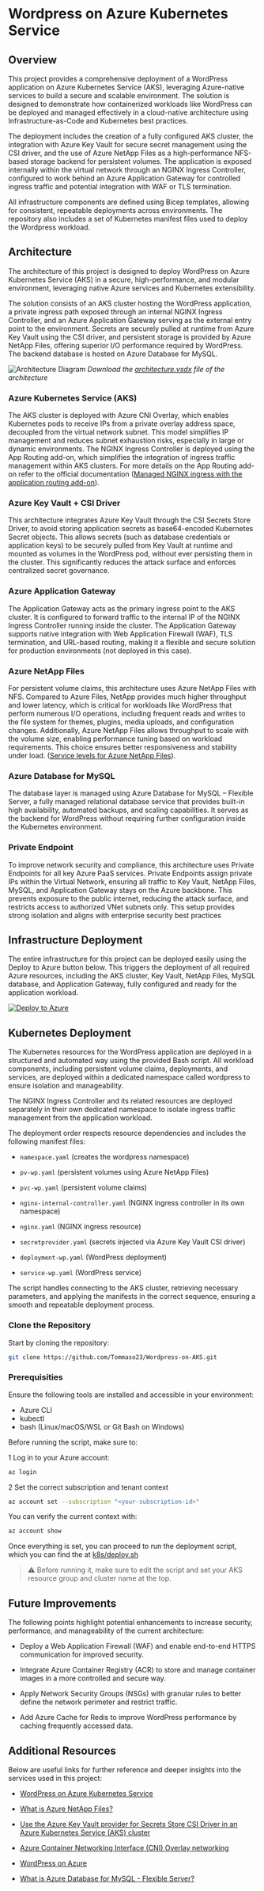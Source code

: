 # Wordpress on Azure Kubernetes Service

## Overview
This project provides a comprehensive deployment of a WordPress application on Azure Kubernetes Service (AKS), leveraging Azure-native services to build a secure and scalable environment. The solution is designed to demonstrate how containerized workloads like WordPress can be deployed and managed effectively in a cloud-native architecture using Infrastructure-as-Code and Kubernetes best practices.

The deployment includes the creation of a fully configured AKS cluster, the integration with Azure Key Vault for secure secret management using the CSI driver, and the use of Azure NetApp Files as a high-performance NFS-based storage backend for persistent volumes. The application is exposed internally within the virtual network through an NGINX Ingress Controller, configured to work behind an Azure Application Gateway for controlled ingress traffic and potential integration with WAF or TLS termination.

All infrastructure components are defined using Bicep templates, allowing for consistent, repeatable deployments across environments. The repository also includes a set of Kubernetes manifest files used to deploy the Wordpress workload.


## Architecture
The architecture of this project is designed to deploy WordPress on Azure Kubernetes Service (AKS) in a secure, high-performance, and modular environment, leveraging native Azure services and Kubernetes extensibility.

The solution consists of an AKS cluster hosting the WordPress application, a private ingress path exposed through an internal NGINX Ingress Controller, and an Azure Application Gateway serving as the external entry point to the environment. Secrets are securely pulled at runtime from Azure Key Vault using the CSI driver, and persistent storage is provided by Azure NetApp Files, offering superior I/O performance required by WordPress. The backend database is hosted on Azure Database for MySQL.

![Architecture Diagram](./architecture.svg)
*Download the [architecture.vsdx](./architecture.vsdx) file of the architecture*

### Azure Kubernetes Service (AKS)
The AKS cluster is deployed with Azure CNI Overlay, which enables Kubernetes pods to receive IPs from a private overlay address space, decoupled from the virtual network subnet. This model simplifies IP management and reduces subnet exhaustion risks, especially in large or dynamic environments.
The NGINX Ingress Controller is deployed using the App Routing add-on, which simplifies the integration of ingress traffic management within AKS clusters.
For more details on the App Routing add-on refer to the official documentation ([Managed NGINX ingress with the application routing add-on](https://learn.microsoft.com/en-us/azure/aks/app-routing)).

### Azure Key Vault + CSI Driver
This architecture integrates Azure Key Vault through the CSI Secrets Store Driver, to avoid storing application secrets as base64-encoded Kubernetes Secret objects. This allows secrets (such as database credentials or application keys) to be securely pulled from Key Vault at runtime and mounted as volumes in the WordPress pod, without ever persisting them in the cluster. This significantly reduces the attack surface and enforces centralized secret governance.

### Azure Application Gateway
The Application Gateway acts as the primary ingress point to the AKS cluster. It is configured to forward traffic to the internal IP of the NGINX Ingress Controller running inside the cluster. The Application Gateway supports native integration with Web Application Firewall (WAF), TLS termination, and URL-based routing, making it a flexible and secure solution for production environments (not deployed in this case).

### Azure NetApp Files
For persistent volume claims, this architecture uses Azure NetApp Files with NFS. Compared to Azure Files, NetApp provides much higher throughput and lower latency, which is critical for workloads like WordPress that perform numerous I/O operations, including frequent reads and writes to the file system for themes, plugins, media uploads, and configuration changes. Additionally, Azure NetApp Files allows throughput to scale with the volume size, enabling performance tuning based on workload requirements. This choice ensures better responsiveness and stability under load. ([Service levels for Azure NetApp Files](https://learn.microsoft.com/en-us/azure/azure-netapp-files/azure-netapp-files-service-levels)).

### Azure Database for MySQL
The database layer is managed using Azure Database for MySQL – Flexible Server, a fully managed relational database service that provides built-in high availability, automated backups, and scaling capabilities. It serves as the backend for WordPress without requiring further configuration inside the Kubernetes environment.

### Private Endpoint
To improve network security and compliance, this architecture uses Private Endpoints for all key Azure PaaS services. Private Endpoints assign private IPs within the Virtual Network, ensuring all traffic to Key Vault, NetApp Files, MySQL, and Application Gateway stays on the Azure backbone. This prevents exposure to the public internet, reducing the attack surface, and restricts access to authorized VNet subnets only. This setup provides strong isolation and aligns with enterprise security best practices

## Infrastructure Deployment
The entire infrastructure for this project can be deployed easily using the Deploy to Azure button below. This triggers the deployment of all required Azure resources, including the AKS cluster, Key Vault, NetApp Files, MySQL database, and Application Gateway, fully configured and ready for the application workload.

[![Deploy to Azure](https://aka.ms/deploytoazurebutton)](https://portal.azure.com/#create/Microsoft.Template/uri/https%3A%2F%2Fraw.githubusercontent.com%2FTommaso23%2FWordpress-on-AKS%2Frefs%2Fheads%2Fmain%2Fazuredeploy.json)

## Kubernetes Deployment
The Kubernetes resources for the WordPress application are deployed in a structured and automated way using the provided Bash script. All workload components, including persistent volume claims, deployments, and services, are deployed within a dedicated namespace called wordpress to ensure isolation and manageability.

The NGINX Ingress Controller and its related resources are deployed separately in their own dedicated namespace to isolate ingress traffic management from the application workload.

The deployment order respects resource dependencies and includes the following manifest files:

- `namespace.yaml` (creates the wordpress namespace)

- `pv-wp.yaml` (persistent volumes using Azure NetApp Files)

- `pvc-wp.yaml` (persistent volume claims)

- `nginx-internal-controller.yaml` (NGINX ingress controller in its own namespace)

- `nginx.yaml` (NGINX ingress resource)

- `secretprovider.yaml` (secrets injected via Azure Key Vault CSI driver)

- `deployment-wp.yaml` (WordPress deployment)

- `service-wp.yaml` (WordPress service)

The script handles connecting to the AKS cluster, retrieving necessary parameters, and applying the manifests in the correct sequence, ensuring a smooth and repeatable deployment process.

### Clone the Repository
Start by cloning the repository:
```bash
git clone https://github.com/Tommaso23/Wordpress-on-AKS.git
```
### Prerequisities
Ensure the following tools are installed and accessible in your environment:
- Azure CLI
- kubectl
- bash (Linux/macOS/WSL or Git Bash on Windows)

Before running the script, make sure to:

1 Log in to your Azure account:
```bash
az login
```
2 Set the correct subscription and tenant context
```bash
az account set --subscription "<your-subscription-id>"
```
You can verify the current context with:
```bash
az account show
```
Once everything is set, you can proceed to run the deployment script, which you can find the at [k8s/deploy.sh](k8s/deploy.sh)

>⚠️ Before running it, make sure to edit the script and set your AKS resource group and cluster name at the top.

## Future Improvements
The following points highlight potential enhancements to increase security, performance, and manageability of the current architecture:
- Deploy a Web Application Firewall (WAF) and enable end-to-end HTTPS communication for improved security.

- Integrate Azure Container Registry (ACR) to store and manage container images in a more controlled and secure way.

- Apply Network Security Groups (NSGs) with granular rules to better define the network perimeter and restrict traffic.

- Add Azure Cache for Redis to improve WordPress performance by caching frequently accessed data.

## Additional Resources
Below are useful links for further reference and deeper insights into the services used in this project:
- [WordPress on Azure Kubernetes Service](https://learn.microsoft.com/en-us/azure/architecture/example-scenario/infrastructure/wordpress-container)

- [What is Azure NetApp Files?](https://learn.microsoft.com/en-us/azure/azure-netapp-files/azure-netapp-files-introduction)

- [Use the Azure Key Vault provider for Secrets Store CSI Driver in an Azure Kubernetes Service (AKS) cluster](https://learn.microsoft.com/en-us/azure/aks/csi-secrets-store-driver)

- [Azure Container Networking Interface (CNI) Overlay networking](https://learn.microsoft.com/en-us/azure/aks/concepts-network-azure-cni-overlay)

- [WordPress on Azure](https://learn.microsoft.com/it-it/azure/architecture/guide/infrastructure/wordpress-overview)

- [What is Azure Database for MySQL - Flexible Server?](https://learn.microsoft.com/en-us/azure/mysql/flexible-server/overview)